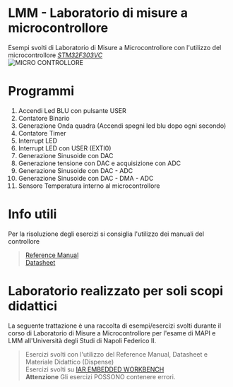 # LMM - Laboratorio di misure a microcontrollore
Esempi svolti di Laboratorio di Misure a Microcontrollore con l'utilizzo del microcontrollore *[STM32F303VC](https://www.st.com/en/microcontrollers-microprocessors/stm32f303vc.html)*<br>
![MICRO CONTROLLORE](https://www.st.com/bin/ecommerce/api/image.PF254044.en.feature-description-include-personalized-no-cpn-medium.jpg)

# Programmi
1. Accendi Led BLU con pulsante USER <br>
2. Contatore Binario <br>
3. Generazione Onda quadra (Accendi spegni led blu dopo ogni secondo) <br>
4. Contatore Timer <br>
5. Interrupt LED
6. Interrupt LED con USER (EXTI0)
7. Generazione Sinusoide con DAC
8. Generazione tensione con DAC e acquisizione con ADC
9. Generazione Sinusoide con DAC - ADC
10. Generazione Sinusoide con DAC - DMA - ADC
11. Sensore Temperatura interno al microcontrollore

# Info utili
Per la risoluzione degli esercizi si consiglia l'utilizzo dei manuali del controllore
> [Reference Manual](https://www.st.com/resource/en/reference_manual/dm00043574-stm32f303xb-c-d-e-stm32f303x6-8-stm32f328x8-stm32f358xc-stm32f398xe-advanced-arm-based-mcus-stmicroelectronics.pdf)<br>
> [Datasheet](https://www.st.com/resource/en/datasheet/stm32f303vc.pdf)

# Laboratorio realizzato per soli scopi didattici
La seguente trattazione è una raccolta di esempi/esercizi svolti durante il corso di Laboratorio di Misure a Microcontrollore per l'esame di MAPI e LMM all'Università degli Studi di Napoli Federico II.
> Esercizi svolti con l'utilizzo del Reference Manual, Datasheet e Materiale Didattico (Dispense)<br>
> Esercizi svolti su [IAR EMBEDDED WORKBENCH](https://www.iar.com/iar-embedded-workbench/)<br>
> **Attenzione** Gli esercizi POSSONO contenere errori.
